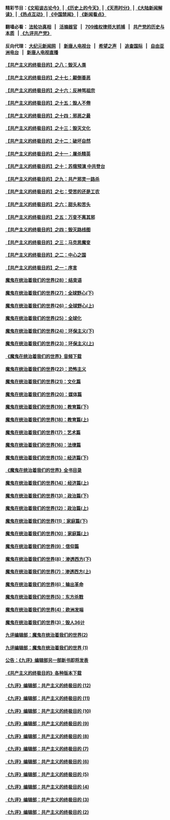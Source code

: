#### 精彩节目：[《文昭谈古论今》](http://134.209.198.168/wenzhao) | [《历史上的今天》](http://134.209.198.168/today-in-history) | [《天亮时分》](http://134.209.198.168/tianliang) | [《大陆新闻解读》](http://134.209.198.168/ntdtv-comedy) | [《热点互动》](http://134.209.198.168/ntdtv-rdhd)  | [《中国禁闻》](http://134.209.198.168/ntdtv-news) | [《新闻看点》](http://134.209.198.168/news-insight) 

  #### 翻墙必看： [法轮功真相](http://134.209.198.168:10000/videos/truth.html) &nbsp;&nbsp;|&nbsp;&nbsp; [活摘器官](http://134.209.198.168:10000/videos/res/Organs/) &nbsp;&nbsp;|&nbsp;&nbsp; [709维权律师大抓捕](http://134.209.198.168:10000/videos/709/) &nbsp;&nbsp;|&nbsp;&nbsp; [共产党的历史与本质](http://134.209.198.168:10000/videos/ccp.html) &nbsp;&nbsp;| [《九评共产党》](http://134.209.198.168:10000/videos/jiuping/) 

#### 反向代理： [大纪元新闻网](http://134.209.198.168:10080/) &nbsp;&nbsp;|&nbsp;&nbsp; [新唐人电视台](http://134.209.198.168:8000/) &nbsp;&nbsp;|&nbsp;&nbsp; [希望之声](http://134.209.198.168:8200/) &nbsp;&nbsp;|&nbsp;&nbsp; [追查国际](http://134.209.198.168:10010/) &nbsp;&nbsp;|&nbsp;&nbsp; [自由亚洲电台](http://134.209.198.168:9800/) &nbsp;&nbsp;|&nbsp;&nbsp; [新唐人电视直播](http://134.209.198.168/) 

#### [【共产主义的终极目的】之八：毁灭人类](../pages/nsc422/n11108503.md?t=04201538) 

#### [【共产主义的终极目的】之十七：颠倒善恶](../pages/nsc422/n11179782.md?t=04201538) 

#### [【共产主义的终极目的】之十六：反神骂祖宗](../pages/nsc422/n11166798.md?t=04201538) 

#### [【共产主义的终极目的】之十五：毁人不倦](../pages/nsc422/n11166792.md?t=04201538) 

#### [【共产主义的终极目的】之十四：邪恶之最](../pages/nsc422/n11150249.md?t=04201538) 

#### [【共产主义的终极目的】之十三：毁灭文化](../pages/nsc422/n11135227.md?t=04201538) 

#### [【共产主义的终极目的】之十二：破坏自然](../pages/nsc422/n11135214.md?t=04201538) 

#### [【共产主义的终极目的】之十一：屠杀精英](../pages/nsc422/n11118442.md?t=04201538) 

#### [【共产主义的终极目的】之十：苏俄预演 中共登台](../pages/nsc422/n11118424.md?t=04201538) 

#### [【共产主义的终极目的】之九：共产邪灵一路杀](../pages/nsc422/n11114139.md?t=04201538) 

#### [【共产主义的终极目的】之七：受苦的还是工农](../pages/nsc422/n11101809.md?t=04201538) 

#### [【共产主义的终极目的】之六：甜头和苦头](../pages/nsc422/n11096971.md?t=04201538) 

#### [【共产主义的终极目的】之五：万变不离其邪](../pages/nsc422/n11091285.md?t=04201538) 

#### [【共产主义的终极目的】之四：毁灭路线图](../pages/nsc422/n11086284.md?t=04201538) 

#### [【共产主义的终极目的】之三：马克思魔变](../pages/nsc422/n11061941.md?t=04201538) 

#### [【共产主义的终极目的】之二：中心之国](../pages/nsc422/n11047728.md?t=04201538) 

#### [【共产主义的终极目的】之一：序言](../pages/nsc422/n11086077.md?t=04201538) 

#### [魔鬼在统治着我们的世界(28)：结束语](../pages/nsc422/n10936246.md?t=04201538) 

#### [魔鬼在统治着我们的世界(27)：全球野心(下)](../pages/nsc422/n10928319.md?t=04201538) 

#### [魔鬼在统治着我们的世界(26)：全球野心(上)](../pages/nsc422/n10900318.md?t=04201538) 

#### [魔鬼在统治着我们的世界(25)：全球化](../pages/nsc422/n10788205.md?t=04201538) 

#### [魔鬼在统治着我们的世界(24)：环保主义(下)](../pages/nsc422/n10695307.md?t=04201538) 

#### [魔鬼在统治着我们的世界(23)：环保主义(上)](../pages/nsc422/n10688613.md?t=04201538) 

#### [《魔鬼在统治着我们的世界》音频下载](../pages/nsc422/n10635553.md?t=04201538) 

#### [魔鬼在统治着我们的世界(22)：恐怖主义](../pages/nsc422/n10614727.md?t=04201538) 

#### [魔鬼在统治着我们的世界(21)：文化篇](../pages/nsc422/n10597706.md?t=04201538) 

#### [魔鬼在统治着我们的世界(20)：媒体篇](../pages/nsc422/n10586579.md?t=04201538) 

#### [魔鬼在统治着我们的世界(19)：教育篇(下)](../pages/nsc422/n10564808.md?t=04201538) 

#### [魔鬼在统治着我们的世界(18)：教育篇(上)](../pages/nsc422/n10526970.md?t=04201538) 

#### [魔鬼在统治着我们的世界(17)：艺术篇](../pages/nsc422/n10499093.md?t=04201538) 

#### [魔鬼在统治着我们的世界(16)：法律篇](../pages/nsc422/n10485969.md?t=04201538) 

#### [魔鬼在统治着我们的世界(15)：经济篇(下)](../pages/nsc422/n10469975.md?t=04201538) 

#### [《魔鬼在统治着我们的世界》全书目录](../pages/nsc422/n10464261.md?t=04201538) 

#### [魔鬼在统治着我们的世界(14)：经济篇(上)](../pages/nsc422/n10457370.md?t=04201538) 

#### [魔鬼在统治着我们的世界(13)：政治篇(下)](../pages/nsc422/n10448270.md?t=04201538) 

#### [魔鬼在统治着我们的世界(12)：政治篇(上)](../pages/nsc422/n10444576.md?t=04201538) 

#### [魔鬼在统治着我们的世界(11)：家庭篇(下)](../pages/nsc422/n10440961.md?t=04201538) 

#### [魔鬼在统治着我们的世界(10)：家庭篇(上)](../pages/nsc422/n10435448.md?t=04201538) 

#### [魔鬼在统治着我们的世界(9)：信仰篇](../pages/nsc422/n10432159.md?t=04201538) 

#### [魔鬼在统治着我们的世界(8)：渗透西方(下)](../pages/nsc422/n10429603.md?t=04201538) 

#### [魔鬼在统治着我们的世界(7)：渗透西方(上)](../pages/nsc422/n10426013.md?t=04201538) 

#### [魔鬼在统治着我们的世界(6)：输出革命](../pages/nsc422/n10421536.md?t=04201538) 

#### [魔鬼在统治着我们的世界(5)：东方杀戮](../pages/nsc422/n10417707.md?t=04201538) 

#### [魔鬼在统治着我们的世界(4)：欧洲发端](../pages/nsc422/n10414890.md?t=04201538) 

#### [魔鬼在统治着我们的世界(3)：毁人36计](../pages/nsc422/n10411583.md?t=04201538) 

#### [九评编辑部：魔鬼在统治着我们的世界(2)](../pages/nsc422/n10410036.md?t=04201538) 

#### [九评编辑部：魔鬼在统治着我们的世界 (1)](../pages/nsc422/n10406825.md?t=04201538) 

#### [公告：《九评》编辑部另一部新书即将发表](../pages/nsc422/n10405104.md?t=04201538) 

#### [《共产主义的终极目的》各种版本下载](../pages/nsc422/n10022138.md?t=04201538) 

#### [《九评》编辑部：共产主义的终极目的 (12)](../pages/nsc422/n9933272.md?t=04201538) 

#### [《九评》编辑部：共产主义的终极目的 (11)](../pages/nsc422/n9924973.md?t=04201538) 

#### [《九评》编辑部：共产主义的终极目的 (10)](../pages/nsc422/n9920883.md?t=04201538) 

#### [《九评》编辑部：共产主义的终极目的 (9)](../pages/nsc422/n9916363.md?t=04201538) 

#### [《九评》编辑部：共产主义的终极目的 (8)](../pages/nsc422/n9912488.md?t=04201538) 

#### [《九评》编辑部：共产主义的终极目的 (7)](../pages/nsc422/n9901176.md?t=04201538) 

#### [《九评》编辑部：共产主义的终极目的 (6)](../pages/nsc422/n9899359.md?t=04201538) 

#### [《九评》编辑部：共产主义的终极目的 (5)](../pages/nsc422/n9893174.md?t=04201538) 

#### [《九评》编辑部：共产主义的终极目的 (4)](../pages/nsc422/n9891246.md?t=04201538) 

#### [《九评》编辑部：共产主义的终极目的 (3)](../pages/nsc422/n9879879.md?t=04201538) 

#### [《九评》编辑部：共产主义的终极目的 (2)](../pages/nsc422/n9876205.md?t=04201538) 

